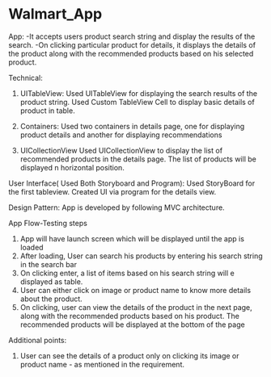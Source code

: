 # Walmart_App
App:
-It accepts users product search string and display the results of the search.
-On clicking particular product for details, it displays the details of the product along with the recommended products based on his selected product.

Technical:
1. UITableView:
Used UITableView for displaying the search results of the product string.
Used Custom TableView Cell to display basic details of product in table.

2. Containers:
Used two containers in details page, one for displaying product details and another for displaying recommendations

3. UICollectionView
Used UICollectionView to display the list of recommended products in the details page.
The list of products will be displayed n horizontal position.

User Interface( Used Both Storyboard and Program):
Used StoryBoard for the first tableview.
Created UI via program for the details view.

Design Pattern:
App is developed by following MVC architecture.

App Flow-Testing steps
1. App will have launch screen which will be displayed until the app is loaded
2. After loading, User can search his products by entering his search string in the search bar
3. On clicking enter, a list of items based on his search string will e displayed as table.
4. User can either click on image or product name to know more details about the product.
5. On clicking, user can view the details of the product in the next page, along with the recommended products based on his product. The recommended products will be displayed at the bottom of the page

Additional points:
1. User can see the details of a product only on clicking its image or product name - as mentioned in the requirement.
